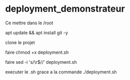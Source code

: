 # deployment_demonstrateur

Ce mettre dans le /root 

apt update && apt install git -y

clone le projet 

faire chmod +x deployment.sh

faire sed -i 's/\r$//' deployment.sh

executer le .sh grace a la commande ./deployment.sh
